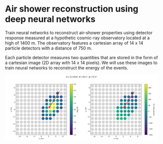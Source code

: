 # Air shower reconstruction using deep neural networks
Train neural networks to reconstruct air-shower properties using detector response measured at a hypothetic cosmic-ray observatory located at a high of 1400 m. The observatory features a cartesian array of 14 x 14 particle detectors with a distance of 750 m.

Each particle detector measures two quantities that are stored in the form of a cartesian image (2D array with 14 x 14 pixels).
We will use these images to train neural networks to reconstruct the energy of the events.

![Screenshot](footprint.png)
